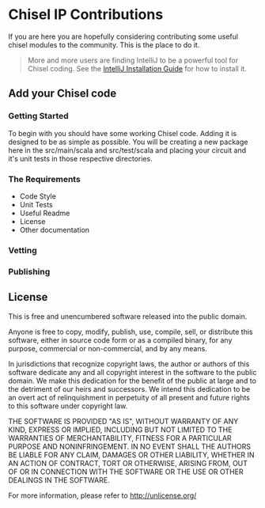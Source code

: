 Chisel IP Contributions
=======================

If you are here you are hopefully considering contributing some useful chisel modules to
the community. This is the place to do it.

> More and more users are finding IntelliJ to be a powerful tool for Chisel coding. See the 
[IntelliJ Installation Guide](https://github.com/ucb-bar/chisel-template/wiki/IntelliJ-Installation-Guide) for how to install it.

## Add your Chisel code
### Getting Started

To begin with you should have some working Chisel code. 
Adding it is designed to be as simple as possible.
You will be creating a new package here in the src/main/scala and src/test/scala and 
placing your circuit and it's unit tests in those respective directories.

### The Requirements

- Code Style
- Unit Tests
- Useful Readme
- License
- Other documentation

### Vetting

### Publishing

## License
This is free and unencumbered software released into the public domain.

Anyone is free to copy, modify, publish, use, compile, sell, or
distribute this software, either in source code form or as a compiled
binary, for any purpose, commercial or non-commercial, and by any
means.

In jurisdictions that recognize copyright laws, the author or authors
of this software dedicate any and all copyright interest in the
software to the public domain. We make this dedication for the benefit
of the public at large and to the detriment of our heirs and
successors. We intend this dedication to be an overt act of
relinquishment in perpetuity of all present and future rights to this
software under copyright law.

THE SOFTWARE IS PROVIDED "AS IS", WITHOUT WARRANTY OF ANY KIND,
EXPRESS OR IMPLIED, INCLUDING BUT NOT LIMITED TO THE WARRANTIES OF
MERCHANTABILITY, FITNESS FOR A PARTICULAR PURPOSE AND NONINFRINGEMENT.
IN NO EVENT SHALL THE AUTHORS BE LIABLE FOR ANY CLAIM, DAMAGES OR
OTHER LIABILITY, WHETHER IN AN ACTION OF CONTRACT, TORT OR OTHERWISE,
ARISING FROM, OUT OF OR IN CONNECTION WITH THE SOFTWARE OR THE USE OR
OTHER DEALINGS IN THE SOFTWARE.

For more information, please refer to <http://unlicense.org/>
